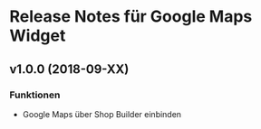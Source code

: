 # Release Notes für Google Maps Widget

## v1.0.0 (2018-09-XX)

### Funktionen
- Google Maps über Shop Builder einbinden
